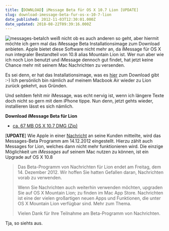 ```yaml
---
title: [DOWNLOAD] iMessage Beta für OS X 10.7 Lion [UPDATE]
slug: download-imessage-beta-fur-os-x-10-7-lion
date_published: 2012-11-03T12:30:01.000Z
date_updated: 2018-08-22T09:39:16.000Z
---
```


![messages-beta](//picdump.thafaker.de/2012/11/messages-beta-85x100.png)Ich weiß nicht ob es auch anderen so geht, aber hiermit möchte ich gern mal das iMessage Beta Installationsimage zum Download anbieten. Apple bietet diese Software nicht mehr an, da iMessage für OS X nun integraler Bestandteil von 10.8 alias Mountain Lion ist. Wer nun aber wie ich noch Lion benutzt und iMessage dennoch gut findet, hat jetzt keine Chance mehr mit seinem Mac Nachrichten zu versenden. 

Es sei denn, er hat das Installationsimage, was es [hier](http://picdump.thafaker.de/2012/11/MessagesBeta.dmg_.zip) zum Download gibt :-) Ich persönlich bin nämlich auf meinem Macbook Air wieder zu Lion zurück gekehrt, aus Gründen.

Und seitdem fehlt mir iMessage, was echt nervig ist, wenn ich längere Texte doch nicht so gern mit dem iPhone tippe. Nun denn, jetzt gehts wieder, installieren lässt es sich nämlich.

**Download iMessage Beta für Lion**

- [ca. 67 MB OS X 10.7 DMG (Zip)](http://picdump.thafaker.de/2012/11/MessagesBeta.dmg_.zip)

[**UPDATE**] Wie Apple in einer [Nachricht](http://twitter.com/applespotlight/status/269562579184148480/photo/1) an seine Kunden mitteilte, wird das Messages-Beta Programm am 14.12.2012 eingestellt. Hierzu zählt auch Messages for Lion, welches dann nicht mehr funktionieren wird. Die einzige Möglichkeit um *iMessages* auf seinem Mac nutzen zu können, ist ein Upgrade auf OS X 10.8

> Das Beta-Programm von Nachrichten für Lion endet am Freitag, dem 14. Dezember 2012. Wir hoffen Sie hatten Gefallen daran, Nachrichten vorab zu verwenden.
> 
> Wenn Sie Nachrichten auch weiterhin verwenden möchten, upgraden Sie auf OS X Mountain Lion; zu finden im Mac App Store. Nachrichten ist eine der vielen großartigen neuen Apps und Funktionen, die unter OS X Mountain Lion verfügbar sind. Mehr zum Thema.
> 
> Vielen Dank für Ihre Teilnahme am Beta-Programm von Nachrichten.

Tja, so siehts aus.
